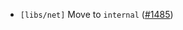 - `[libs/net]` Move to `internal`
  ([\#1485](https://github.com/depinnetwork/por-consensus/pull/1485))